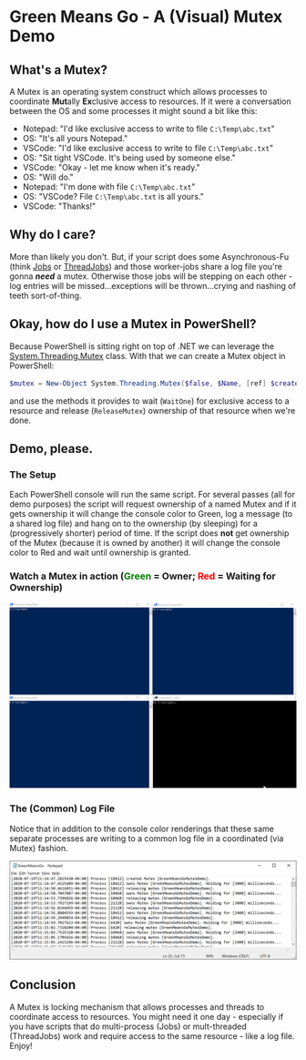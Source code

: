 # Green Means Go - A (Visual) Mutex Demo

## What's a Mutex?

A Mutex is an operating system construct which allows processes to coordinate **Mut**ally **Ex**clusive access
to resources.  If it were a conversation between the OS and some processes it might sound a bit like this:

- Notepad: "I'd like exclusive access to write to file `C:\Temp\abc.txt`"
- OS: "It's all yours Notepad."
- VSCode: "I'd like exclusive access to write to file `C:\Temp\abc.txt`"
- OS: "Sit tight VSCode.  It's being used by someone else."
- VSCode: "Okay - let me know when it's ready."
- OS: "Will do."
- Notepad: "I'm done with file `C:\Temp\abc.txt`"
- OS: "VSCode? File `C:\Temp\abc.txt` is all yours."
- VSCode: "Thanks!"

## Why do I care?

More than likely you don't. But, if your script does some Asynchronous-Fu (think [Jobs](https://docs.microsoft.com/en-us/powershell/module/microsoft.powershell.core/about/about_jobs?view=powershell-7) or [ThreadJobs](https://docs.microsoft.com/en-us/powershell/module/microsoft.powershell.core/about/about_thread_jobs?view=powershell-7)) and those
worker-jobs share a log file you're gonna ***need*** a mutex.  Otherwise those jobs will be stepping on each other - log entries will be missed...exceptions will be thrown...crying and nashing of teeth sort-of-thing.

## Okay, how do I use a Mutex in PowerShell?

Because PowerShell is sitting right on top of .NET we can leverage the [System.Threading.Mutex](https://docs.microsoft.com/en-us/dotnet/api/system.threading.mutex?view=netcore-3.1) class.  With that
we can create a Mutex object in PowerShell:

```powershell
$mutex = New-Object System.Threading.Mutex($false, $Name, [ref] $createdMutex)
```
and use the methods it provides to wait (`WaitOne`) for exclusive access to a resource and release (`ReleaseMutex`) ownership of that resource when we're done.

## Demo, please.

### The Setup

Each PowerShell console will run the same script.  For several passes (all for demo purposes) the script will request ownership of a named Mutex and if it gets ownership it will change the console color to Green, log a message (to a shared log file) and hang on to the ownership (by sleeping) for a (progressively shorter) period of time.  If the script does **not** get ownership of the Mutex (because it is owned by another) it will change the console color to Red and wait until ownership is granted.

### Watch a Mutex in action (<span style="color:green">Green</span> = Owner; <span style="color:red">Red</span> = Waiting for Ownership)

![Green Means Go Mutex Demo Consoles](./images/green_means_go_mutex_demo.gif)

### The (Common) Log File

Notice that in addition to the console color renderings that these same separate processes are writing to a common log file in a coordinated (via Mutex) fashion.

![Green Means Go Mutex Demo Log File](./images/green_means_go_log_file.png)

## Conclusion

A Mutex is locking mechanism that allows processes and threads to coordinate access to resources.  You might need it one day - especially if you have scripts that do multi-process (Jobs) or mult-threaded (ThreadJobs) work and require access to the same resource - like a log file.  Enjoy!